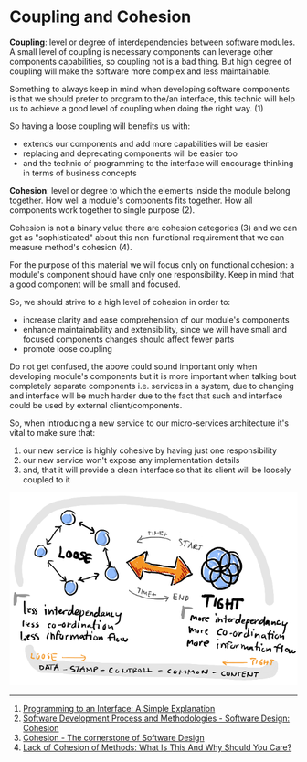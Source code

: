 # Coupling and Cohesion

**Coupling**: level or degree of interdependencies between software modules.
A small level of coupling is necessary components can leverage other components
capabilities, so coupling not is a bad thing. But high degree of coupling will
make the software more complex and less maintainable.

Something to always keep in mind when developing software components is that
we should prefer to program to the/an interface, this technic will help us to
achieve a good level of coupling when doing the right way. (1)

So having a loose coupling will benefits us with:

- extends our components and add more capabilities will be easier
- replacing and deprecating components will be easier too
- and the technic of programming to the interface will encourage thinking in terms of business concepts

**Cohesion**: level or degree to which the elements inside the module belong together.
How well a module's components fits together. How all components work together to single purpose (2).

Cohesion is not a binary value there are cohesion categories (3) and we can get as "sophisticated"
about this non-functional requirement that we can measure method's cohesion (4).

For the purpose of this material we will focus only on functional cohesion:
a module's component should have only one responsibility. Keep in mind that
a good component will be small and focused.

So, we should strive to a high level of cohesion in order to:

- increase clarity and ease comprehension of our module's components
- enhance maintainability and extensibility, since we will have small and focused components changes should affect fewer parts
- promote loose coupling

Do not get confused, the above could sound important only when developing module's components but
it is more important when talking bout completely separate components i.e. services in a system,
due to changing and interface will be much harder due to the fact that such and interface could be used
by external client/components.

So, when introducing a new service to our micro-services architecture it's vital to make sure that:

1. our new service is highly cohesive by having just one responsibility
2. our new service won't expose any implementation details
3. and, that it will provide a clean interface so that its client will be loosely coupled to it

![loose coupling and high cohesion](../assets/images/section-1-image-3.png)

---

1. [Programming to an Interface: A Simple Explanation](https://blog.ndepend.com/programming-interface-simple-explanation/)
2. [Software Development Process and Methodologies - Software Design: Cohesion](https://es.coursera.org/lecture/software-processes/software-design-cohesion-LWhWM)
3. [Cohesion - The cornerstone of Software Design](https://codurance.com/software-creation/2016/03/03/cohesion-cornerstone-software-design/)
4. [Lack of Cohesion of Methods: What Is This And Why Should You Care?](https://blog.ndepend.com/lack-of-cohesion-methods/)